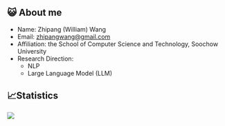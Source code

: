 ## 😺 About me

- Name: Zhipang (William) Wang
- Email: zhipangwang@gmail.com
- Affiliation: the School of Computer Science and Technology, Soochow University
- Research Direction:
  - NLP
  - Large Language Model (LLM)
  <!-- - Deep Reinforcement Learning (DRL) -->

## 📈Statistics

<img align="center" src="https://github-readme-stats.vercel.app/api?username=shbone&show_icons=true&theme=dark" />
